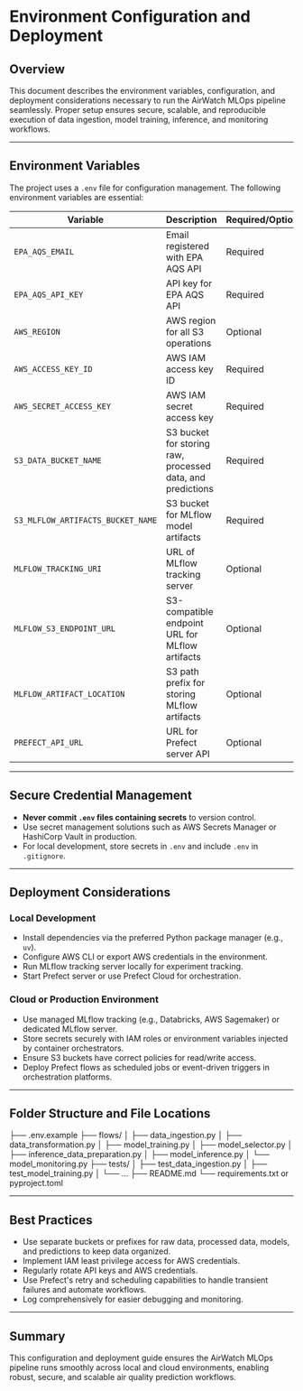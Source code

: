 # Environment Configuration and Deployment

## Overview

This document describes the environment variables, configuration, and deployment
considerations necessary to run the AirWatch MLOps pipeline seamlessly. Proper setup
ensures secure, scalable, and reproducible execution of data ingestion, model training,
inference, and monitoring workflows.

______________________________________________________________________

## Environment Variables

The project uses a `.env` file for configuration management. The following environment
variables are essential:

| Variable                          | Description                                                | Required/Optional | Notes                                 |
| --------------------------------- | ---------------------------------------------------------- | ----------------- | ------------------------------------- |
| `EPA_AQS_EMAIL`                   | Email registered with EPA AQS API                          | Required          | Used for API authentication           |
| `EPA_AQS_API_KEY`                 | API key for EPA AQS API                                    | Required          | Used for API authentication           |
| `AWS_REGION`                      | AWS region for all S3 operations                           | Optional          | Defaults to `us-east-1`               |
| `AWS_ACCESS_KEY_ID`               | AWS IAM access key ID                                      | Required          | For programmatic AWS access           |
| `AWS_SECRET_ACCESS_KEY`           | AWS IAM secret access key                                  | Required          | For programmatic AWS access           |
| `S3_DATA_BUCKET_NAME`             | S3 bucket for storing raw, processed data, and predictions | Required          | Bucket must have correct policies     |
| `S3_MLFLOW_ARTIFACTS_BUCKET_NAME` | S3 bucket for MLflow model artifacts                       | Required          | Separate bucket recommended           |
| `MLFLOW_TRACKING_URI`             | URL of MLflow tracking server                              | Optional          | Defaults to local server              |
| `MLFLOW_S3_ENDPOINT_URL`          | S3-compatible endpoint URL for MLflow artifacts            | Optional          | Usually defaults to AWS S3 endpoint   |
| `MLFLOW_ARTIFACT_LOCATION`        | S3 path prefix for storing MLflow artifacts                | Optional          | Example: `s3://your-bucket/artifacts` |
| `PREFECT_API_URL`                 | URL for Prefect server API                                 | Optional          | If using Prefect Cloud or Server      |

______________________________________________________________________

## Secure Credential Management

- **Never commit `.env` files containing secrets** to version control.
- Use secret management solutions such as AWS Secrets Manager or HashiCorp Vault in
  production.
- For local development, store secrets in `.env` and include `.env` in `.gitignore`.

______________________________________________________________________

## Deployment Considerations

### Local Development

- Install dependencies via the preferred Python package manager (e.g., `uv`).
- Configure AWS CLI or export AWS credentials in the environment.
- Run MLflow tracking server locally for experiment tracking.
- Start Prefect server or use Prefect Cloud for orchestration.

### Cloud or Production Environment

- Use managed MLflow tracking (e.g., Databricks, AWS Sagemaker) or dedicated MLflow
  server.
- Store secrets securely with IAM roles or environment variables injected by container
  orchestrators.
- Ensure S3 buckets have correct policies for read/write access.
- Deploy Prefect flows as scheduled jobs or event-driven triggers in orchestration
  platforms.

______________________________________________________________________

## Folder Structure and File Locations

├── .env.example ├── flows/ │ ├── data_ingestion.py │ ├── data_transformation.py │ ├──
model_training.py │ ├── model_selector.py │ ├── inference_data_preparation.py │ ├──
model_inference.py │ └── model_monitoring.py ├── tests/ │ ├── test_data_ingestion.py │
├── test_model_training.py │ └── ... ├── README.md └── requirements.txt or
pyproject.toml

______________________________________________________________________

## Best Practices

- Use separate buckets or prefixes for raw data, processed data, models, and predictions
  to keep data organized.
- Implement IAM least privilege access for AWS credentials.
- Regularly rotate API keys and AWS credentials.
- Use Prefect's retry and scheduling capabilities to handle transient failures and
  automate workflows.
- Log comprehensively for easier debugging and monitoring.

______________________________________________________________________

## Summary

This configuration and deployment guide ensures the AirWatch MLOps pipeline runs
smoothly across local and cloud environments, enabling robust, secure, and scalable air
quality prediction workflows.
